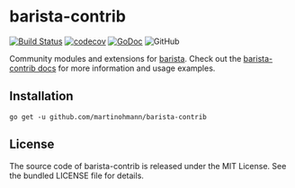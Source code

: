 # barista-contrib

[![Build Status](https://travis-ci.com/martinohmann/barista-contrib.svg?branch=master)](https://travis-ci.com/martinohmann/barista-contrib)
[![codecov](https://codecov.io/gh/martinohmann/barista-contrib/branch/master/graph/badge.svg)](https://codecov.io/gh/martinohmann/barista-contrib)
[![GoDoc](https://godoc.org/github.com/martinohmann/barista-contrib?status.svg)](https://godoc.org/github.com/martinohmann/barista-contrib)
![GitHub](https://img.shields.io/github/license/martinohmann/barista-contrib?color=orange)


Community modules and extensions for [barista](https://barista.run).
Check out the [barista-contrib docs](https://martinohmann.github.io/barista-contrib/)
for more information and usage examples.

## Installation

```
go get -u github.com/martinohmann/barista-contrib
```

## License

The source code of barista-contrib is released under the MIT License. See the bundled
LICENSE file for details.
